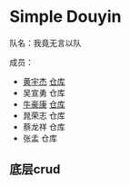 # Simple Douyin

队名：我竟无言以队

成员：
- [黄宇杰](https://github.com/Huang-Yujie) [仓库](https://github.com/Huang-Yujie/simple-douyin)
- 吴宣勇 仓库
- [牛豪康](https://github.com/niuhaokang) [仓库](https://github.com/niuhaokang/simple-douyin)
- 晁荣志 仓库
- 蔡龙祥 仓库
- 张孟 仓库

## 底层crud

